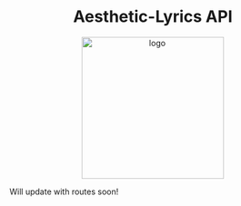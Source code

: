 <h1 align="center">Aesthetic-Lyrics API</h1>

<p align="center">
  <img src="https://i.imgur.com/T87eDYA.png" width="250" alt="logo" />
</p>

Will update with routes soon!
